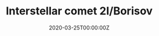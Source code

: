 ---
title: Interstellar comet 2I/Borisov
summary: What does the **first** known active **comet from another star** looks like? **2I/Borisov**, the comet, visited us in late 2019, and telescopes around the world observed it ~~to see if it an alien's spacecraft~~ to explore its properties. Our teams successfully used UVOT/Swift to measure its water, and COS/HST to measure its carbon monoxide. The interesting conclusions can be learned from the following buttons. 
tags:
- Comet
- Solar System
- UV
date: "2020-03-25T00:00:00Z"

# Optional external URL for project (replaces project detail page).
external_link: ""

image:
  caption: Unknown
  focal_point: Smart

links:
- icon: ads
  icon_pack: ai
  name: H$_2$O Paper
  url: https://ui.adsabs.harvard.edu/abs/2020arXiv200104865X

- icon: sticky-note
  icon_pack: fas
  name: H$_2$O Poster
  url: Xing_zzx0030.pdf

- icon: microphone-alt
  icon_pack: fas
  name: H$_2$O NASA Press
  url: 

- icon: ads
  icon_pack: ai
  name: CO Paper
  url: https://ui.adsabs.harvard.edu/abs/2020arXiv200408972B

- icon: microphone-alt
  icon_pack: fas
  name: CO Behind the Paper
  url: https://astronomycommunity.nature.com/channels/1490-behind-the-paper/posts/66210-the-dark-and-cold-origins-of-interstellar-visitor-2i-borisov

- icon: microphone-alt
  icon_pack: fas
  name: CO NASA Press
  url: https://www.nasa.gov/feature/interstellar-comet-borisov-reveals-its-chemistry-and-possible-origins
# open-access
#url_code: ""
#url_pdf: ""
#url_slides: ""
#url_video: ""

# Slides (optional).
#   Associate this project with Markdown slides.
#   Simply enter your slide deck's filename without extension.
#   E.g. `slides = "example-slides"` references `content/slides/example-slides.md`.
#   Otherwise, set `slides = ""`.
#slides: example
---